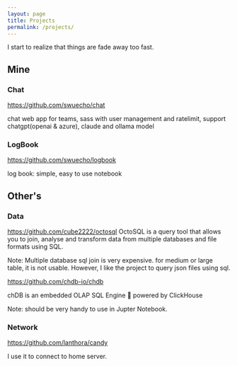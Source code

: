 ```yaml
---
layout: page
title: Projects
permalink: /projects/
---
```


I start to realize that things are fade away too fast. 

## Mine

### Chat
<https://github.com/swuecho/chat>

chat web app for teams, sass with user management and ratelimit, support chatgpt(openai & azure), claude and ollama model

### LogBook

<https://github.com/swuecho/logbook>

log book: simple, easy to use notebook

## Other's

### Data

<https://github.com/cube2222/octosql>
OctoSQL is a query tool that allows you to join, analyse and transform data from multiple databases and file formats using SQL.

Note: Multiple database sql join is very expensive. for medium or large table, it is not usable. However, I like the project to query json files using sql.


<https://github.com/chdb-io/chdb>

chDB is an embedded OLAP SQL Engine 🚀 powered by ClickHouse

Note: should be very handy to use in Jupter Notebook.

### Network

<https://github.com/lanthora/candy>

I use it to connect to home server.


